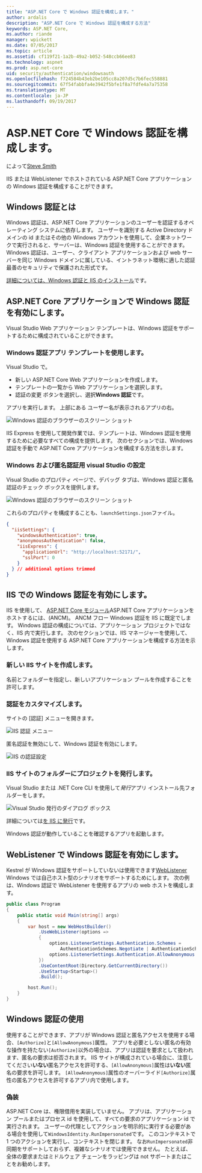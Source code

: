 ```yaml
---
title: "ASP.NET Core で Windows 認証を構成します。"
author: ardalis
description: "ASP.NET Core で Windows 認証を構成する方法"
keywords: ASP.NET Core,
ms.author: riande
manager: wpickett
ms.date: 07/05/2017
ms.topic: article
ms.assetid: cf119f21-1a2b-49a2-b052-548ccb66ee83
ms.technology: aspnet
ms.prod: asp.net-core
uid: security/authentication/windowsauth
ms.openlocfilehash: f724584b43eb2be105cc8a207d5c7b6fec558881
ms.sourcegitcommit: 67f54fabbfa4e3942f5bfe1f8a7fdfe4a7a75358
ms.translationtype: MT
ms.contentlocale: ja-JP
ms.lasthandoff: 09/19/2017
---
```

# <a name="configure-windows-authentication-in-aspnet-core"></a>ASP.NET Core で Windows 認証を構成します。

によって[Steve Smith](https://ardalis.com)

IIS または WebListener でホストされている ASP.NET Core アプリケーションの Windows 認証を構成することができます。

## <a name="what-is-windows-authentication"></a>Windows 認証とは

Windows 認証は、ASP.NET Core アプリケーションのユーザーを認証するオペレーティング システムに依存します。 ユーザーを識別する Active Directory ドメインの id またはその他の Windows アカウントを使用して、企業ネットワークで実行されると、サーバーは、Windows 認証を使用することができます。 Windows 認証は、ユーザー、クライアント アプリケーションおよび web サーバーを同じ Windows ドメインに属している、イントラネット環境に適した認証最善のセキュリティで保護された形式です。

[詳細については、Windows 認証と IIS のインストール](https://docs.microsoft.com/iis/configuration/system.webServer/security/authentication/windowsAuthentication/)です。

## <a name="enabling-windows-authentication-in-an-aspnet-core-application"></a>ASP.NET Core アプリケーションで Windows 認証を有効にします。

Visual Studio Web アプリケーション テンプレートは、Windows 認証をサポートするために構成されていることができます。

### <a name="using-the-windows-authentication-app-template"></a>Windows 認証アプリ テンプレートを使用します。

Visual Studio で。
* 新しい ASP.NET Core Web アプリケーションを作成します。 
* テンプレートの一覧から Web アプリケーションを選択します。
* 認証の変更 ボタンを選択し、選択**Windows 認証**です。 

アプリを実行します。 上部にある ユーザー名が表示されるアプリの右。

![Windows 認証のブラウザーのスクリーン ショット](windowsauth/_static/browser-screenshot.png)

IIS Express を使用して開発作業では、テンプレートは、Windows 認証を使用するために必要なすべての構成を提供します。 次のセクションでは、Windows 認証を手動で ASP.NET Core アプリケーションを構成する方法を示します。

### <a name="visual-studio-settings-for-windows-and-anonymous-authentication"></a>Windows および匿名認証用 visual Studio の設定

Visual Studio のプロパティ ページで、デバッグ タブは、Windows 認証と匿名認証のチェック ボックスを提供します。

![Windows 認証のブラウザーのスクリーン ショット](windowsauth/_static/vs-auth-property-menu.png)

これらのプロパティを構成することも、`launchSettings.json`ファイル。

```json
{
  "iisSettings": {
    "windowsAuthentication": true,
    "anonymousAuthentication": false,
    "iisExpress": {
      "applicationUrl": "http://localhost:52171/",
      "sslPort": 0
    }
  } // additional options trimmed
}
```

## <a name="enabling-windows-authentication-with-iis"></a>IIS での Windows 認証を有効にします。

IIS を使用して、 [ASP.NET Core モジュール](xref:fundamentals/servers/aspnet-core-module)ASP.NET Core アプリケーションをホストするには、(ANCM)。 ANCM フロー Windows 認証を IIS に既定でします。 Windows 認証の構成については、アプリケーション プロジェクトではなく、IIS 内で実行します。 次のセクションでは、IIS マネージャーを使用して、Windows 認証を使用する ASP.NET Core アプリケーションを構成する方法を示します。

### <a name="create-a-new-iis-site"></a>新しい IIS サイトを作成します。

名前とフォルダーを指定し、新しいアプリケーション プールを作成することを許可します。

### <a name="customize-authentication"></a>認証をカスタマイズします。

サイトの [認証] メニューを開きます。

![IIS 認証 メニュー](windowsauth/_static/iis-authentication-menu.png)

匿名認証を無効にして、Windows 認証を有効にします。

![IIS の認証設定](windowsauth/_static/iis-auth-settings.png)

### <a name="publish-your-project-to-the-iis-site-folder"></a>IIS サイトのフォルダーにプロジェクトを発行します。

Visual Studio または .NET Core CLI を使用して*発行*アプリ インストール先フォルダーをします。

![Visual Studio 発行のダイアログ ボックス](windowsauth/_static/vs-publish-app.png)

詳細については[を IIS に発行](xref:publishing/iis)です。

Windows 認証が動作していることを確認するアプリを起動します。

## <a name="enabling-windows-authentication-with-weblistener"></a>WebListener で Windows 認証を有効にします。

Kestrel が Windows 認証をサポートしていないは使用できます[WebListener](xref:fundamentals/servers/weblistener) Windows では自己ホスト型のシナリオをサポートするためにします。 次の例は、Windows 認証で WebListener を使用するアプリの web ホストを構成します。

```csharp
public class Program
{
    public static void Main(string[] args)
    {
        var host = new WebHostBuilder()
            .UseWebListener(options =>
            {
                options.ListenerSettings.Authentication.Schemes = 
                    AuthenticationSchemes.Negotiate | AuthenticationSchemes.NTLM;
                options.ListenerSettings.Authentication.AllowAnonymous = false;
            })
            .UseContentRoot(Directory.GetCurrentDirectory())
            .UseStartup<Startup>()
            .Build();

        host.Run();
    }
}
```

## <a name="working-with-windows-authentication"></a>Windows 認証の使用

使用することができます、アプリが Windows 認証と匿名アクセスを使用する場合、``[Authorize]``と``[AllowAnonymous]``属性。 アプリを必要としない匿名の有効な操作を持たない``[Authorize]``以外の場合は、アプリは認証を要求として扱われます、匿名の要求は拒否されます。 IIS サイトが構成されている場合に、注意してください**いない**匿名アクセスを許可する、``[AllowAnonymous]``属性は**いない**匿名の要求を許可します。 ``[AllowAnonymous]``属性のオーバーライド``[Authorize]``属性の匿名アクセスを許可するアプリ内で使用します。

### <a name="impersonation"></a>偽装

ASP.NET Core は、権限借用を実装していません。 アプリは、アプリケーション プールまたはプロセス id を使用して、すべての要求のアプリケーション id で実行されます。 ユーザーの代理としてアクションを明示的に実行する必要がある場合を使用して``WindowsIdentity.RunImpersonated``です。 このコンテキストで 1 つのアクションを実行し、コンテキストを閉じます。 なお``RunImpersonated``非同期をサポートしておらず、複雑なシナリオでは使用できません。 たとえば、全体の要求またはミドルウェア チェーンをラッピングは not サポートまたはことをお勧めします。

